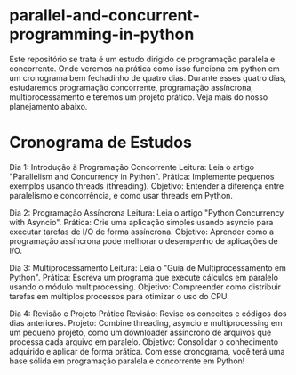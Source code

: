 # parallel-and-concurrent-programming-in-python

Este repositório se trata é um estudo dirigido de programação paralela e concorrente. Onde veremos na prática como isso funciona em python em um cronograma bem fechadinho de quatro dias. Durante esses quatro dias, estudaremos programação concorrente, programação assíncrona, multiprocessamento e teremos um projeto prático. Veja mais do nosso planejamento abaixo.

# Cronograma de Estudos
Dia 1: Introdução à Programação Concorrente
Leitura: Leia o artigo "Parallelism and Concurrency in Python".
Prática: Implemente pequenos exemplos usando threads (threading).
Objetivo: Entender a diferença entre paralelismo e concorrência, e como usar threads em Python.

Dia 2: Programação Assíncrona
Leitura: Leia o artigo "Python Concurrency with Asyncio".
Prática: Crie uma aplicação simples usando asyncio para executar tarefas de I/O de forma assíncrona.
Objetivo: Aprender como a programação assíncrona pode melhorar o desempenho de aplicações de I/O.

Dia 3: Multiprocessamento
Leitura: Leia o "Guia de Multiprocessamento em Python".
Prática: Escreva um programa que execute cálculos em paralelo usando o módulo multiprocessing.
Objetivo: Compreender como distribuir tarefas em múltiplos processos para otimizar o uso do CPU.

Dia 4: Revisão e Projeto Prático
Revisão: Revise os conceitos e códigos dos dias anteriores.
Projeto: Combine threading, asyncio e multiprocessing em um pequeno projeto, como um downloader assíncrono de arquivos que processa cada arquivo em paralelo.
Objetivo: Consolidar o conhecimento adquirido e aplicar de forma prática.
Com esse cronograma, você terá uma base sólida em programação paralela e concorrente em Python!
